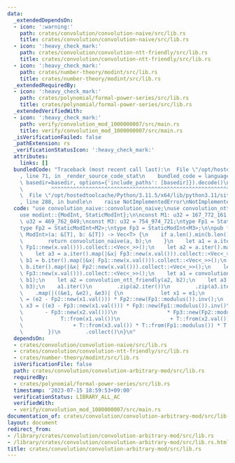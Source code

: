 ```yaml
---
data:
  _extendedDependsOn:
  - icon: ':warning:'
    path: crates/convolution/convolution-naive/src/lib.rs
    title: crates/convolution/convolution-naive/src/lib.rs
  - icon: ':heavy_check_mark:'
    path: crates/convolution/convolution-ntt-friendly/src/lib.rs
    title: crates/convolution/convolution-ntt-friendly/src/lib.rs
  - icon: ':heavy_check_mark:'
    path: crates/number-theory/modint/src/lib.rs
    title: crates/number-theory/modint/src/lib.rs
  _extendedRequiredBy:
  - icon: ':heavy_check_mark:'
    path: crates/polynomial/formal-power-series/src/lib.rs
    title: crates/polynomial/formal-power-series/src/lib.rs
  _extendedVerifiedWith:
  - icon: ':heavy_check_mark:'
    path: verify/convolution_mod_1000000007/src/main.rs
    title: verify/convolution_mod_1000000007/src/main.rs
  _isVerificationFailed: false
  _pathExtension: rs
  _verificationStatusIcon: ':heavy_check_mark:'
  attributes:
    links: []
  bundledCode: "Traceback (most recent call last):\n  File \"/opt/hostedtoolcache/Python/3.11.5/x64/lib/python3.11/site-packages/onlinejudge_verify/documentation/build.py\"\
    , line 71, in _render_source_code_stat\n    bundled_code = language.bundle(stat.path,\
    \ basedir=basedir, options={'include_paths': [basedir]}).decode()\n          \
    \         ^^^^^^^^^^^^^^^^^^^^^^^^^^^^^^^^^^^^^^^^^^^^^^^^^^^^^^^^^^^^^^^^^^^^^^^^^^^^^^^^^\n\
    \  File \"/opt/hostedtoolcache/Python/3.11.5/x64/lib/python3.11/site-packages/onlinejudge_verify/languages/rust.py\"\
    , line 288, in bundle\n    raise NotImplementedError\nNotImplementedError\n"
  code: "use convolution_naive::convolution_naive;\nuse convolution_ntt_friendly::convolution_ntt_friendly;\n\
    use modint::{ModInt, StaticModInt};\n\nconst M1: u32 = 167_772_161;\nconst M2:\
    \ u32 = 469_762_049;\nconst M3: u32 = 754_974_721;\ntype Fp1 = StaticModInt<M1>;\n\
    type Fp2 = StaticModInt<M2>;\ntype Fp3 = StaticModInt<M3>;\n\npub fn convolution_arbitrary_mod<T:\
    \ ModInt>(a: &[T], b: &[T]) -> Vec<T> {\n    if a.len().min(b.len()) < 60 {\n\
    \        return convolution_naive(a, b);\n    }\n    let a1 = a.iter().map(|&x|\
    \ Fp1::new(x.val())).collect::<Vec<_>>();\n    let a2 = a.iter().map(|&x| Fp2::new(x.val())).collect::<Vec<_>>();\n\
    \    let a3 = a.iter().map(|&x| Fp3::new(x.val())).collect::<Vec<_>>();\n    let\
    \ b1 = b.iter().map(|&x| Fp1::new(x.val())).collect::<Vec<_>>();\n    let b2 =\
    \ b.iter().map(|&x| Fp2::new(x.val())).collect::<Vec<_>>();\n    let b3 = b.iter().map(|&x|\
    \ Fp3::new(x.val())).collect::<Vec<_>>();\n    let a1 = convolution_ntt_friendly(a1,\
    \ b1);\n    let a2 = convolution_ntt_friendly(a2, b2);\n    let a3 = convolution_ntt_friendly(a3,\
    \ b3);\n    a1.iter()\n        .zip(a2.iter())\n        .zip(a3.iter())\n    \
    \    .map(|((&e1, &e2), &e3)| {\n            let x1 = e1;\n            let x2\
    \ = (e2 - Fp2::new(x1.val())) * Fp2::new(Fp1::modulus()).inv();\n            let\
    \ x3 = ((e3 - Fp3::new(x1.val())) * Fp3::new(Fp1::modulus()).inv()\n         \
    \       - Fp3::new(x2.val()))\n                * Fp3::new(Fp2::modulus()).inv();\n\
    \            T::from(x1.val())\n                + T::from(x2.val()) * T::from(Fp1::modulus())\n\
    \                + T::from(x3.val()) * T::from(Fp1::modulus()) * T::from(Fp2::modulus())\n\
    \        })\n        .collect()\n}\n"
  dependsOn:
  - crates/convolution/convolution-naive/src/lib.rs
  - crates/convolution/convolution-ntt-friendly/src/lib.rs
  - crates/number-theory/modint/src/lib.rs
  isVerificationFile: false
  path: crates/convolution/convolution-arbitrary-mod/src/lib.rs
  requiredBy:
  - crates/polynomial/formal-power-series/src/lib.rs
  timestamp: '2023-07-15 18:59:53+09:00'
  verificationStatus: LIBRARY_ALL_AC
  verifiedWith:
  - verify/convolution_mod_1000000007/src/main.rs
documentation_of: crates/convolution/convolution-arbitrary-mod/src/lib.rs
layout: document
redirect_from:
- /library/crates/convolution/convolution-arbitrary-mod/src/lib.rs
- /library/crates/convolution/convolution-arbitrary-mod/src/lib.rs.html
title: crates/convolution/convolution-arbitrary-mod/src/lib.rs
---
```

